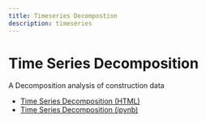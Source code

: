 ```yaml
---
title: Timeseries Decompostion
description: timeseries
---
```


# Time Series Decomposition
A Decomposition analysis of construction data
- [Time Series Decomposition (HTML)](TimeSeries.html)
- [Time Series Decomposition (ipynb)](TimeSeries.ipynb)
